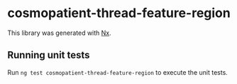 # cosmopatient-thread-feature-region

This library was generated with [Nx](https://nx.dev).

## Running unit tests

Run `ng test cosmopatient-thread-feature-region` to execute the unit tests.
